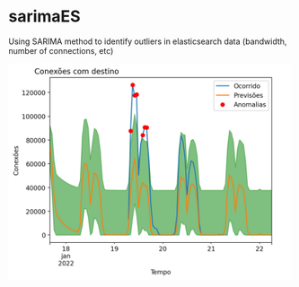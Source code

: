 # sarimaES
Using SARIMA method to identify outliers in elasticsearch data (bandwidth, number of connections, etc)


![sarima](/images/sarima.png)
